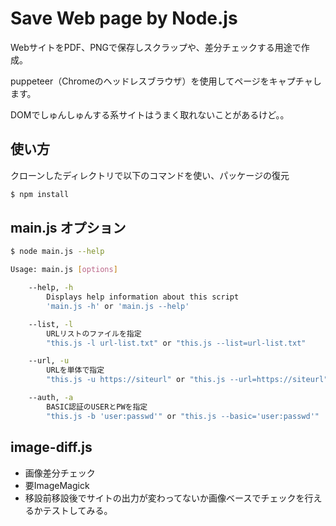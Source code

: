 # Save Web page by Node.js

WebサイトをPDF、PNGで保存しスクラップや、差分チェックする用途で作成。

puppeteer（Chromeのヘッドレスブラウザ）を使用してページをキャプチャします。

DOMでしゅんしゅんする系サイトはうまく取れないことがあるけど。。

## 使い方

クローンしたディレクトリで以下のコマンドを使い、パッケージの復元

``` bash
$ npm install
```

## main.js オプション

``` sh
$ node main.js --help

Usage: main.js [options]

	--help, -h
		Displays help information about this script
		'main.js -h' or 'main.js --help'

	--list, -l
		URLリストのファイルを指定
		"this.js -l url-list.txt" or "this.js --list=url-list.txt"

	--url, -u
		URLを単体で指定
		"this.js -u https://siteurl" or "this.js --url=https://siteurl"

	--auth, -a
		BASIC認証のUSERとPWを指定
		"this.js -b 'user:passwd'" or "this.js --basic='user:passwd'"
```


## image-diff.js

- 画像差分チェック
- 要ImageMagick
- 移設前移設後でサイトの出力が変わってないか画像ベースでチェックを行えるかテストしてみる。
